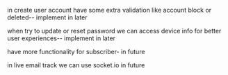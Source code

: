 in create user account have some extra validation like account block or deleted-- implement in later

when try to update or reset password we can access device info for better user experiences-- implement in later

have more functionality for subscriber- in future


in live email track we can use socket.io in future




